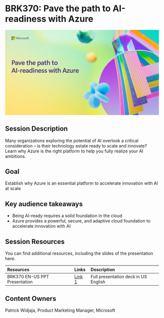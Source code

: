 # BRK370: Pave the path to AI-readiness with Azure

![Session cover image with a bright "AI" text in 3D over a blue and purple abstract background.](img/BRK370%20Pave%20the%20Path.png)

## Session Description

Many organizations exploring the potential of AI overlook a critical consideration – is their technology estate ready to scale and innovate? Learn why Azure is the right platform to help you fully realize your AI ambitions.

## Goal
Establish why Azure is an essential platform to accelerate innovation with AI at scale

## Key audience takeaways
- Being AI-ready requires a solid foundation in the cloud
- Azure provides a powerful, secure, and adaptive cloud foundation to accelerate innovation with AI

## Session Resources
You can find additional resources, including the slides of the presentation here.

| Resources          | Links                             | Description        |
|:-------------------|:----------------------------------|:-------------------|
| BRK370 EN-US PPT Presentation  | [Link 1](https://aka.ms/AArx9vb) | Full presentation deck in US English|

## Content Owners
Patrick Widjaja, Product Marketing Manager, Microsoft



